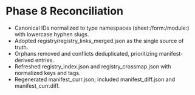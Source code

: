 # Phase 8 Reconciliation
- Canonical IDs normalized to type namespaces (sheet:/form:/module:) with lowercase hyphen slugs.
- Adopted registry/registry_links_merged.json as the single source of truth.
- Orphans removed and conflicts deduplicated, prioritizing manifest-derived entries.
- Refreshed registry_index.json and registry_crossmap.json with normalized keys and tags.
- Regenerated manifest_curr.json; included manifest_diff.json and manifest_curr.diff.
